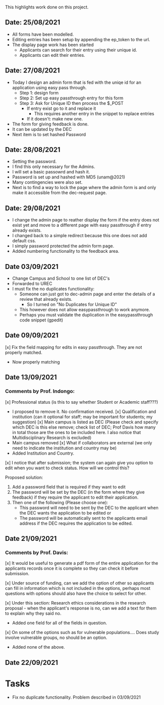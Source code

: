 This highlights work done on this project.

## Date: 25/08/2021

* All forms have been modelled.
* Editing entries has been setup by appending the ep_token to the url.
* The display page work has been started
    - Applicants can search for their entry using their unique id.
    - Applicants can edit their entries.

## Date: 27/08/2021

* Today I design an admin form that is fed with the uniqe id for an application using easy pass through.
    - Step 1: design form
    - Step 2: Set up easy passthrough entry for this form
    - Step 3: Ask for Unique ID then process the $_POST
        * If entry exist go to it and replace it
            - This requires another entry in the snippet to replace entries
        * If it doesn't: make new one.
* The form for giving feedback is done.
* It can be updated by the DEC
* Next item is to set hashed Password

## Date: 28/08/2021

* Setting the password.
* I find this only necessary for the Admins.
* I will set a basic passowrd and hash it.
* Password is set up and hashed with MD5 (unam@2021)
* Many contingencies were also set.
* Next is to find a way to lock the page where the admin form is and only make it accessible from the dec-request page.

## Date: 29/08/2021

* I change the admin page to reather display the form if the entry does not exist yet and move to a different page with easy passthrough if entry already exists.
* I changed back to a simple redirect because this one does not add default css.
* I simply password protected the admin form page.
* Added numbering functionality to the feedback area.

## Date 03/09/2021

* Change Campus and School to one list of DEC's
* Forwarded to UREC
* I must fix the no duplicates functionality:
    - Someone can just got to dec-admin page and enter the details of a review that already exists.
        * So I turned on "No Duplicates for Unique ID"
    - This however does not allow easypassthrough to work anymore.
    - Perhaps you must validate the duplication in the easypassthrough code snippet (gpedit)

## Date 09/09/2021

[x] Fix the field mapping for edits in easy passthrough. They are not properly matched.
* Now properly matching

## Date 13/09/2021

### Comments by Prof. Indongo:

[x] Professional status (is this to say whether Student or Academic staff???)
* I proposed to remove it. No confirmation received.
[x] Qualification and institution (can it optional for staff; may be important for students; my suggestion)
[x] Main campus is listed as DEC (Please check and specify which DEC is this else remove; check list of DEC; Prof Davis how many in total those are the ones to be included here. I also notice that Multidisciplinary Research is excluded)
* Main campus removed
[x] What if collaborators are external (we only need to indicate the institution and country may be)
* Added Institution and Country.

[x] I notice that after submission; the system can again give you option to edit when you want to check status. How will we control this?

Proposed solution:

1.	Add a password field that is required if they want to edit
2.	The password will be set by the DEC (in the form where they give feedback) if they require the applicant to edit their application.
3.	Then one of the following (Please choose one):
    *	This password will need to be sent by the DEC to the applicant when the DEC wants the application to be edited or
    *	The password will be automatically sent to the applicants email address if the DEC requires the application to be edited.

## Date 21/09/2021

### Comments by Prof. Davis:

[x] It would be useful to generate a pdf form of the entire application for the applicants records once it is complete so they can check it before submission.

[x] Under source of funding, can we add the option of other so applicants can fill in information which is not included in the options, perhaps most questions with options should also have the choice to select for other.

[x] Under this section: Research ethics considerations in the research proposal - when the applicant's response is no, can we add a text for them to explain why they said no. 
* Added one field for all of the fields in question.

[x] On some of the options such as for vulnerable populations.... Does study involve vulnerable groups, no should be an option.
* Added none of the above.

## Date 22/09/2021

# Tasks
* Fix no duplicate functionality. Problem described in 03/09/2021